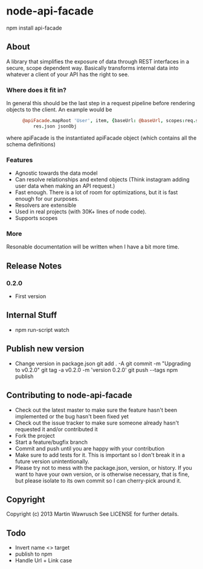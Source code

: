 node-api-facade
===========================

npm install api-facade

## About

A library that simplifies the exposure of data through REST interfaces in a secure, scope dependent way. Basically transforms internal data into whatever a client of your API has the right to see.

### Where does it fit in?

In general this should be the last step in a request pipeline before rendering objects to the client. An example would be

```coffeescript
      @apiFacade.mapRoot 'User', item, {baseUrl: @baseUrl, scopes:req.scopes}, (err,jsonObj) =>
          res.json jsonObj 
```

where apiFacade is the instantiated apiFacade object (which contains all the schema definitions)


### Features
* Agnostic towards the data model
* Can resolve relationships and extend objects (Think instagram adding user data when making an API request.)
* Fast enough. There is a lot of room for optimizations, but it is fast enough for our purposes.
* Resolvers are extensible
* Used in real projects (with 30K+ lines of node code).
* Supports scopes

### More
Resonable documentation will be written when I have a bit more time.

## Release Notes

### 0.2.0
* First version



## Internal Stuff

* npm run-script watch

## Publish new version

* Change version in package.json
git add . -A
git commit -m "Upgrading to v0.2.0"
git tag -a v0.2.0 -m 'version 0.2.0'
git push --tags
npm publish

## Contributing to node-api-facade
 
* Check out the latest master to make sure the feature hasn't been implemented or the bug hasn't been fixed yet
* Check out the issue tracker to make sure someone already hasn't requested it and/or contributed it
* Fork the project
* Start a feature/bugfix branch
* Commit and push until you are happy with your contribution
* Make sure to add tests for it. This is important so I don't break it in a future version unintentionally.
* Please try not to mess with the package.json, version, or history. If you want to have your own version, or is otherwise necessary, that is fine, but please isolate to its own commit so I can cherry-pick around it.

## Copyright

Copyright (c) 2013 Martin Wawrusch See LICENSE for
further details.

## Todo

* Invert name <> target
* publish to npm
* Handle Url + Link case
